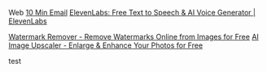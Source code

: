 Web
[10 Min Email](https://10minemail.com/en/)
[ElevenLabs: Free Text to Speech & AI Voice Generator | ElevenLabs](https://elevenlabs.io/)

[Watermark Remover - Remove Watermarks Online from Images for Free](https://www.watermarkremover.io/)
[AI Image Upscaler - Enlarge & Enhance Your Photos for Free](https://www.upscale.media/)


test
